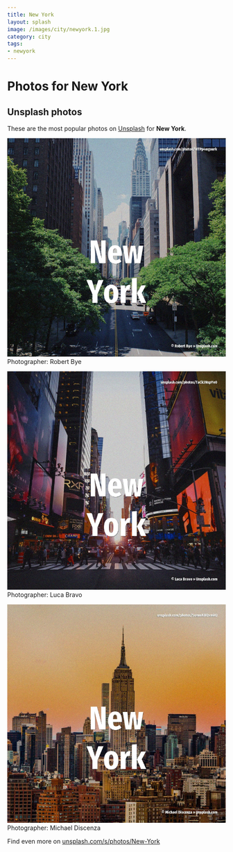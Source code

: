 ```yaml
---
title: New York
layout: splash
image: /images/city/newyork.1.jpg
category: city
tags:
- newyork
---
```

# Photos for New York
 
## Unsplash photos
These are the most popular photos on [Unsplash](https://unsplash.com) for **New York**.
 
![New York](/images/city/newyork.1.jpg)
Photographer:  Robert Bye
 
![New York](/images/city/newyork.2.jpg)
Photographer:  Luca Bravo
 
![New York](/images/city/newyork.3.jpg)
Photographer:  Michael Discenza
 
Find even more on [unsplash.com/s/photos/New-York](https://unsplash.com/s/photos/New-York)
 
